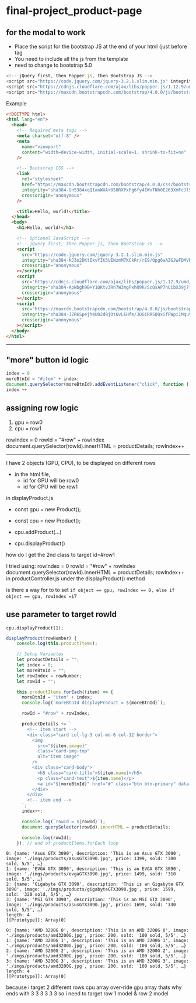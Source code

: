 # final-project_product-page

## for the modal to work

- Place the script for the bootstrap JS at the end of your html (just before </body> tag
- You need to include all the js from the template
- need to change to bootstrap 5.0

```js
<!-- jQuery first, then Popper.js, then Bootstrap JS -->
<script src="https://code.jquery.com/jquery-3.2.1.slim.min.js" integrity="sha384-KJ3o2DKtIkvYIK3UENzmM7KCkRr/rE9/Qpg6aAZGJwFDMVNA/GpGFF93hXpG5KkN" crossorigin="anonymous"></script>
<script src="https://cdnjs.cloudflare.com/ajax/libs/popper.js/1.12.9/umd/popper.min.js" integrity="sha384-ApNbgh9B+Y1QKtv3Rn7W3mgPxhU9K/ScQsAP7hUibX39j7fakFPskvXusvfa0b4Q" crossorigin="anonymous"></script>
<script src="https://maxcdn.bootstrapcdn.com/bootstrap/4.0.0/js/bootstrap.min.js" integrity="sha384-JZR6Spejh4U02d8jOt6vLEHfe/JQGiRRSQQxSfFWpi1MquVdAyjUar5+76PVCmYl" crossorigin="anonymous"></script>
```

Example

```html
<!DOCTYPE html>
<html lang="en">
  <head>
    <!-- Required meta tags -->
    <meta charset="utf-8" />
    <meta
      name="viewport"
      content="width=device-width, initial-scale=1, shrink-to-fit=no"
    />

    <!-- Bootstrap CSS -->
    <link
      rel="stylesheet"
      href="https://maxcdn.bootstrapcdn.com/bootstrap/4.0.0/css/bootstrap.min.css"
      integrity="sha384-Gn5384xqQ1aoWXA+058RXPxPg6fy4IWvTNh0E263XmFcJlSAwiGgFAW/dAiS6JXm"
      crossorigin="anonymous"
    />

    <title>Hello, world!</title>
  </head>
  <body>
    <h1>Hello, world!</h1>

    <!-- Optional JavaScript -->
    <!-- jQuery first, then Popper.js, then Bootstrap JS -->
    <script
      src="https://code.jquery.com/jquery-3.2.1.slim.min.js"
      integrity="sha384-KJ3o2DKtIkvYIK3UENzmM7KCkRr/rE9/Qpg6aAZGJwFDMVNA/GpGFF93hXpG5KkN"
      crossorigin="anonymous"
    ></script>
    <script
      src="https://cdnjs.cloudflare.com/ajax/libs/popper.js/1.12.9/umd/popper.min.js"
      integrity="sha384-ApNbgh9B+Y1QKtv3Rn7W3mgPxhU9K/ScQsAP7hUibX39j7fakFPskvXusvfa0b4Q"
      crossorigin="anonymous"
    ></script>
    <script
      src="https://maxcdn.bootstrapcdn.com/bootstrap/4.0.0/js/bootstrap.min.js"
      integrity="sha384-JZR6Spejh4U02d8jOt6vLEHfe/JQGiRRSQQxSfFWpi1MquVdAyjUar5+76PVCmYl"
      crossorigin="anonymous"
    ></script>
  </body>
</html>
```

---

## "more" button id logic

```js
index = 0
moreBtnId = "#item" + index;
document.querySelector(moreBtnId).addEventListener("click", function ())
index ++
```

## assigning row logic

1. gpu = row0
2. cpu = row1

rowIndex = 0
rowId = "#row" + rowIndex
document.querySelector(rowId).innerHTML = productDetails;
rowIndex++

---

I have 2 objects (GPU, CPU), to be displayed on different rows

- in the html file,
  - id for GPU will be row0
  - id for CPU will be row1

in displayProduct.js

- const gpu = new Product();
- const cpu = new Product();

- cpu.addProduct(...)
- cpu.displayProduct()

how do I get the 2nd class to target id=#row1

I tried using:
rowIndex = 0
rowId = "#row" + rowIndex
document.querySelector(rowId).innerHTML = productDetails;
rowIndex++
in productController.js under the displayProduct() method

is there a way for to to set `if object == gpu, rowIndex == 0, else if object == gpu, rowIndex =1`?

## use parameter to target rowId

`cpu.displayProduct(1);`

```js
displayProduct(rowNumber) {
    console.log(this.productItems);

    // Setup Variables
    let productDetails = "";
    let index = 0;
    let moreBtnId = "";
    let rowIndex = rowNumber;
    let rowId = "";

    this.productItems.forEach((item) => {
      moreBtnId = "item" + index;
      console.log(`moreBtnId displayProduct = ${moreBtnId}`);

      rowId = "#row" + rowIndex;

      productDetails += `
        <!-- item start -->
        <div class="card col-lg-3 col-md-6 col-12 border">
          <img
            src="${item.image}"
            class="card-img-top"
            alt="item image"
          />
          <div class="card-body">
            <h5 class="card-title">${item.name}</h5>
            <p class="card-text">${item.name}</p>
            <a id="${moreBtnId}" href="#" class="btn btn-primary" data-toggle="modal" data-target="#productModal">More</a>
          </div>
        </div>
        <!-- item end -->
      `;
      index++;

      console.log(`rowId = ${rowId}`);
      document.querySelector(rowId).innerHTML = productDetails;

      console.log(rowId);
    }); // end of productItems.forEach loop
```

```
0: {name: 'Asus GTX 3090', description: 'This is an Asus GTX 3090', image: './imgs/products/asusGTX3090.jpg', price: 1399, sold: '300 sold, 5/5', …}
1: {name: 'EVGA GTX 3090', description: 'This is an EVGA GTX 3090', image: './imgs/products/evgaGTX3090.jpg', price: 1499, sold: '310 sold, 5/5', …}
2: {name: 'Gigabyte GTX 3090', description: 'This is an Gigabyte GTX 3090', image: './imgs/products/gigabyteGTX3090.jpg', price: 1599, sold: '320 sold, 5/5', …}
3: {name: 'MSI GTX 3090', description: 'This is an MSI GTX 3090', image: './imgs/products/asusGTX3090.jpg', price: 1699, sold: '330 sold, 5/5', …}
length: 4
[[Prototype]]: Array(0)
```

```
0: {name: 'AMD 3200G 0', description: 'This is an AMD 3200G 0', image: './imgs/products/amd3200G.jpg', price: 200, sold: '100 sold, 5/5', …}
1: {name: 'AMD 3200G 1', description: 'This is an AMD 3200G 1', image: './imgs/products/amd3200G.jpg', price: 200, sold: '100 sold, 5/5', …}
2: {name: 'AMD 3200G 2', description: 'This is an AMD 3200G 2', image: './imgs/products/amd3200G.jpg', price: 200, sold: '100 sold, 5/5', …}
3: {name: 'AMD 3200G 3', description: 'This is an AMD 3200G 3', image: './imgs/products/amd3200G.jpg', price: 200, sold: '100 sold, 5/5', …}
length: 4
[[Prototype]]: Array(0)
```

because i target 2 different rows
cpu array over-ride gpu array thats why ends with 3 3 3 3 3 3
so i need to target row 1 model & row 2 model
